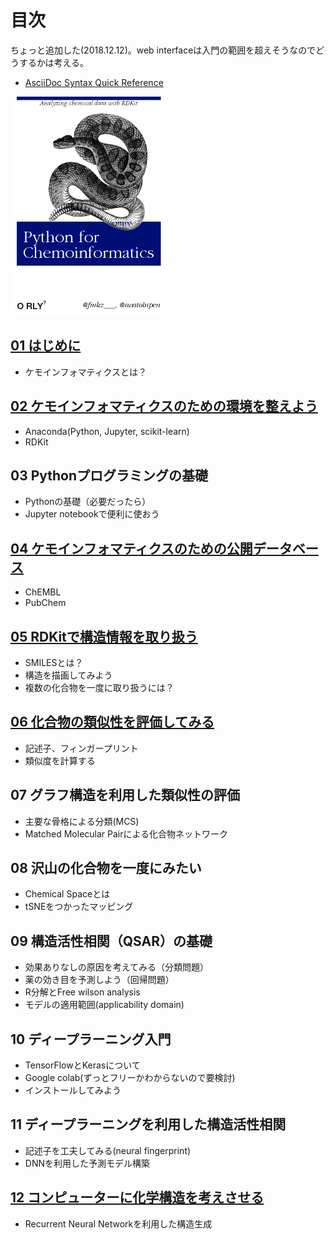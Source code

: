 # 目次

ちょっと追加した(2018.12.12)。web interfaceは入門の範囲を超えそうなのでどうするかは考える。

- [AsciiDoc Syntax Quick Reference](https://asciidoctor.org/docs/asciidoc-syntax-quick-reference/#formatted-text)

<img src="python_for_ci.png" width="250" />

## [01 はじめに](ch01_introduction.asciidoc)

- ケモインフォマティクスとは？

## [02 ケモインフォマティクスのための環境を整えよう](ch02_installation.asciidoc)

- Anaconda(Python, Jupyter, scikit-learn)
- RDKit

## 03 Pythonプログラミングの基礎

- Pythonの基礎（必要だったら）
- Jupyter notebookで便利に使おう

## [04 ケモインフォマティクスのための公開データベース](ch04_database.asciidoc)

- ChEMBL
- PubChem

## [05 RDKitで構造情報を取り扱う](ch05_rdkit.asciidoc)

- SMILESとは？
- 構造を描画してみよう
- 複数の化合物を一度に取り扱うには？

## [06 化合物の類似性を評価してみる](ch06_similarity.asciidoc)

- 記述子、フィンガープリント
- 類似度を計算する

## 07 グラフ構造を利用した類似性の評価

- 主要な骨格による分類(MCS)
- Matched Molecular Pairによる化合物ネットワーク

## 08 沢山の化合物を一度にみたい

- Chemical Spaceとは
- tSNEをつかったマッピング

## 09 構造活性相関（QSAR）の基礎

- 効果ありなしの原因を考えてみる（分類問題）
- 薬の効き目を予測しよう（回帰問題）
- R分解とFree wilson analysis
- モデルの適用範囲(applicability domain)

## 10 ディープラーニング入門

- TensorFlowとKerasについて
- Google colab(ずっとフリーかわからないので要検討)
- インストールしてみよう

## 11 ディープラーニングを利用した構造活性相関

- 記述子を工夫してみる(neural fingerprint)
- DNNを利用した予測モデル構築

## [12 コンピューターに化学構造を考えさせる](ch12_generativemodels.asciidoc)

- Recurrent Neural Networkを利用した構造生成
